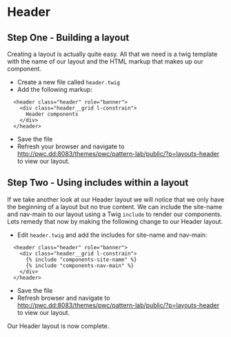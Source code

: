 # Header

## Step One - Building a layout
Creating a layout is actually quite easy.  All that we need is a twig template with the name of our layout and the HTML markup that makes up our component.

- Create a new file called `header.twig`
- Add the following markup:

```
  <header class="header" role="banner">
    <div class="header__grid l-constrain">
      Header components
    </div>
  </header>
```

- Save the file
- Refresh your browser and navigate to http://pwc.dd:8083/themes/pwc/pattern-lab/public/?p=layouts-header to view our layout.

## Step Two - Using includes within a layout
If we take another look at our Header layout we will notice that we only have the beginning of a layout but no true content.  We can include the site-name and nav-main to our layout using a Twig `include` to render our components.  Lets remedy that now by making the following change to our Header layout.

- Edit `header.twig` and add the includes for site-name and nav-main:

```
  <header class="header" role="banner">
    <div class="header__grid l-constrain">
      {% include "components-site-name" %}
      {% include "components-nav-main" %}
    </div>
  </header>
```

- Save the file
- Refresh browser and navigate to http://pwc.dd:8083/themes/pwc/pattern-lab/public/?p=layouts-header to view our layout.

Our Header layout is now complete.
